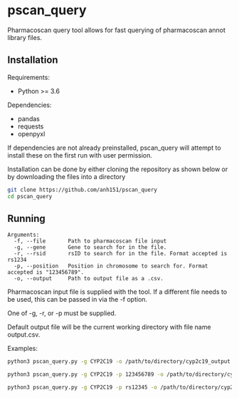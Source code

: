 # pscan_query

Pharmacoscan query tool allows for fast querying of pharmacoscan annot library files. 

## Installation
Requirements:
- Python >= 3.6

Dependencies:
- pandas
- requests
- openpyxl

If dependencies are not already preinstalled, pscan_query will attempt to install these on the first run with user permission.

Installation can be done by either cloning the repository as shown below or by downloading the files into a directory
```sh
git clone https://github.com/anh151/pscan_query 
cd pscan_query  
```

## Running

```
Arguments:
  -f, --file       Path to pharmacoscan file input
  -g, --gene       Gene to search for in the file.
  -r, --rsid       rsID to search for in the file. Format accepted is rs1234
  -p, --position   Position in chromosome to search for. Format accepted is "123456789".
  -o, --output     Path to output file as a .csv.
```

Pharmacoscan input file is supplied with the tool. If a different file needs to be used, this can be passed in via the -f option.

One of -g, -r, or -p must be supplied.
 
Default output file will be the current working directory with file name output.csv.

Examples:

```sh
python3 pscan_query.py -g CYP2C19 -o /path/to/directory/cyp2c19_output.csv
```
```sh
python3 pscan_query.py -g CYP2C19 -p 123456789 -o /path/to/directory/cyp2c19_output.csv
```
```sh
python3 pscan_query.py -g CYP2C19 -p rs12345 -o /path/to/directory/cyp2c19_output.csv
```